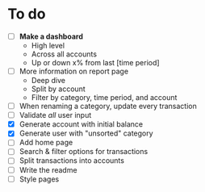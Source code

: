 # To do
- [ ] **Make a dashboard**
  - High level
  - Across all accounts
  - Up or down x% from last [time period]
- [ ] More information on report page
  - Deep dive
  - Split by account
  - Filter by category, time period, and account
- [ ] When renaming a category, update every transaction
- [ ] Validate *all* user input
- [x] Generate account with initial balance
- [x] Generate user with "unsorted" category
- [ ] Add home page
- [ ] Search & filter options for transactions
- [ ] Split transactions into accounts
- [ ] Write the readme
- [ ] Style pages
